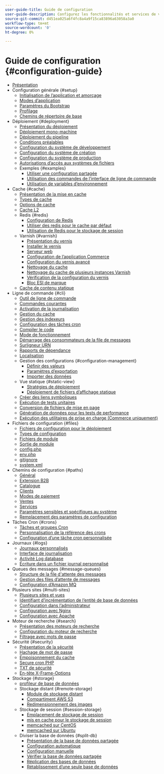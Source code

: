 ```yaml
---
user-guide-title: Guide de configuration
user-guide-description: Configurez les fonctionnalités et services de votre application Adobe Commerce ou Magento Open Source.
source-git-commit: d451ea025a6f4fc8a4a9f15ca83896a63058a3a0
workflow-type: tm+mt
source-wordcount: '0'
ht-degree: 0%

---
```



# Guide de configuration {#configuration-guide}

- [Présentation](overview.md)
- Configuration générale {#setup}
   - [Initialisation de l’application et amorçage](bootstrap/initialization.md)
   - [Modes d’application](bootstrap/application-modes.md)
   - [Paramètres du Bootstrap](bootstrap/set-parameters.md)
   - [Profilage](bootstrap/mage-profiler.md)
   - [Chemins de répertoire de base](bootstrap/mage-directory.md)
- Déploiement {#deployment}
   - [Présentation du déploiement](deployment/overview.md)
   - [Déploiement mono-machine](deployment/single-machine.md)
   - [Déploiement du pipeline](deployment/technical-details.md)
   - [Conditions préalables](deployment/prerequisites.md)
   - [Configuration du système de développement](deployment/development-system.md)
   - [Configuration du système de création](deployment/build-system.md)
   - [Configuration du système de production](deployment/production-system.md)
   - [Autorisations d’accès aux systèmes de fichiers](deployment/file-system-permissions.md)
   - Exemples {#examples}
      - [Utiliser une configuration partagée](deployment/example-shared-configuration.md)
      - [Utilisation des commandes de l’interface de ligne de commande](deployment/example-using-cli.md)
      - [Utilisation de variables d’environnement](deployment/example-environment-variables.md)
- Cache {#cache}
   - [Présentation de la mise en cache](cache/caching-overview.md)
   - [Types de cache](cache/cache-types.md)
   - [Options de cache](cache/cache-options.md)
   - [Cache L2](cache/level-two-cache.md)
   - Redis {#redis}
      - [Configuration de Redis](cache/config-redis.md)
      - [Utiliser des redis pour le cache par défaut](cache/redis-pg-cache.md)
      - [Utilisation de Redis pour le stockage de session](cache/redis-session.md)
   - Varnish {#varnish}
      - [Présentation du vernis](cache/config-varnish.md)
      - [Installer le vernis](cache/config-varnish-install.md)
      - [Serveur web](cache/config-varnish-server.md)
      - [Configuration de l’application Commerce](cache/configure-varnish-commerce.md)
      - [Configuration du vernis avancé](cache/config-varnish-advanced.md)
      - [Nettoyage du cache](cache/use-varnish-cache.md)
      - [Nettoyage du cache de plusieurs instances Varnish](cache/use-multiple-varnish-cache.md)
      - [Vérification de la configuration du vernis](cache/config-varnish-final.md)
      - [Bloc ESI de marque](cache/use-varnish-esi.md)
   - [Cache de contenu statique](cache/static-content-signing.md)
- Ligne de commande {#cli}
   - [Outil de ligne de commande](cli/config-cli.md)
   - [Commandes courantes](cli/common-cli-commands.md)
   - [Activation de la journalisation](cli/enable-logging.md)
   - [Gestion du cache](cli/manage-cache.md)
   - [Gestion des indexeurs](cli/manage-indexers.md)
   - [Configuration des tâches cron](cli/configure-cron-jobs.md)
   - [Compiler le code](cli/code-compiler.md)
   - [Mode de fonctionnement](cli/set-mode.md)
   - [Démarrage des consommateurs de la file de messages](cli/start-message-queues.md)
   - [Surligneur URN](cli/urn-highlighter.md)
   - [Rapports de dépendance](cli/dependency-reports.md)
   - [Localisation](cli/localization.md)
   - Gestion des configurations {#configuration-management}
      - [Définir des valeurs](cli/set-configuration-values.md)
      - [Paramètres d’exportation](cli/export-configuration.md)
      - [Importer des données](cli/import-configuration.md)
   - Vue statique {#static-view}
      - [Stratégies de déploiement](cli/static-view-file-strategy.md)
      - [Déploiement de fichiers d’affichage statique](cli/static-view-file-deployment.md)
   - [Créer des liens symboliques](cli/create-symlinks.md)
   - [Exécution de tests unitaires](cli/unit-tests.md)
   - [Conversion de fichiers de mise en page](cli/convert-layout-files.md)
   - [Génération de données pour les tests de performance](cli/generate-data.md)
   - [Exécution des utilitaires de prise en charge (Commerce uniquement)](cli/run-support-utilities.md)
- Fichiers de configuration {#files}
   - [Fichiers de configuration pour le déploiement](reference/deployment-files.md)
   - [Types de configuration](reference/config-create-types.md)
   - [Fichiers de module](reference/module-files.md)
   - [Sortie de module](reference/disable-module-output.md)
   - [config.php](reference/config-reference-configphp.md)
   - [env.php](reference/config-reference-envphp.md)
   - [gitignore](reference/config-reference-gitignore.md)
   - [system.xml](reference/config-reference-systemxml.md)
- Chemins de configuration {#paths}
   - [Général](reference/config-reference-general.md)
   - [Extension B2B](reference/config-reference-b2b.md)
   - [Catalogue](reference/config-reference-catalog.md)
   - [Clients](reference/config-reference-customers.md)
   - [Modes de paiement](reference/config-reference-payment.md)
   - [Ventes](reference/config-reference-sales.md)
   - [Services](reference/config-reference-services.md)
   - [Paramètres sensibles et spécifiques au système](reference/config-reference-sens.md)
   - [Remplacement des paramètres de configuration](reference/override-config-settings.md)
- Tâches Cron {#crons}
   - [Tâches et groupes Cron](cron/custom-cron.md)
   - [Personnalisation de la référence des crons](cron/custom-cron-reference.md)
   - [Configuration d’une tâche cron personnalisée](cron/custom-cron-tutorial.md)
- Journaux {#logs}
   - [Journaux personnalisés](logs/custom-logging.md)
   - [Interface de journalisation](logs/logger-interface.md)
   - [Activité Log database](logs/database-activity.md)
   - [Écriture dans un fichier journal personnalisé](logs/custom-log-files.md)
- Queues des messages {#message-queues}
   - [Structure de la file d&#39;attente des messages](queues/message-queue-framework.md)
   - [Gestion des files d’attente de messages](queues/manage-message-queues.md)
   - [Configuration d’Amazon MQ](queues/aws-mq.md)
- Plusieurs sites {#multi-sites}
   - [Plusieurs sites et vues](multi-sites/ms-overview.md)
   - [Identifiant d’incrémentation de l’entité de base de données](multi-sites/change-increment-id.md)
   - [Configuration dans l’administrateur](multi-sites/ms-admin.md)
   - [Configuration avec Nginx](multi-sites/ms-nginx.md)
   - [Configuration avec Apache](multi-sites/ms-apache.md)
- Moteur de recherche {#search}
   - [Présentation des moteurs de recherche](search/overview-search.md)
   - [Configuration du moteur de recherche](search/configure-search-engine.md)
   - [Filtrage avec mots de passe](search/search-stopwords.md)
- Sécurité {#security}
   - [Présentation de la sécurité](security/overview.md)
   - [Hachage de mot de passe](security/password-hashing.md)
   - [Empoisonnement du cache](security/cache-poisoning.md)
   - [Secure cron PHP](security/secure-cron-php.md)
   - [TXT de sécurité](security/security-txt.md)
   - [En-tête X-Frame-Options](security/xframe-options.md)
- Stockage {#storage}
   - [profileur de base de données](storage/db-profiler.md)
   - Stockage distant {#remote-storage}
      - [Module de stockage distant](remote-storage/remote-storage.md)
      - [Compartiment AWS S3](remote-storage/remote-storage-aws-s3.md)
      - [Redimensionnement des images](remote-storage/remote-storage-image-resize.md)
   - Stockage de session {#session-storage}
      - [Emplacement de stockage de session](storage/sessions.md)
      - [mis en cache pour le stockage de session](storage/memcached.md)
      - [memcached sur CentOS](storage/memcache-centos.md)
      - [memcached sur Ubuntu](storage/memcache-ubuntu.md)
   - Diviser la base de données {#split-db}
      - [Présentation de la base de données partagée](storage/multi-master.md)
      - [Configuration automatique](storage/multi-master-masterdb.md)
      - [Configuration manuelle](storage/multi-master-manual.md)
      - [Vérifier la base de données partagée](storage/multi-master-verify.md)
      - [Réplication des bases de données](storage/multi-master-replication.md)
      - [Rétablissement d’une seule base de données](storage/revert-split-database.md)
